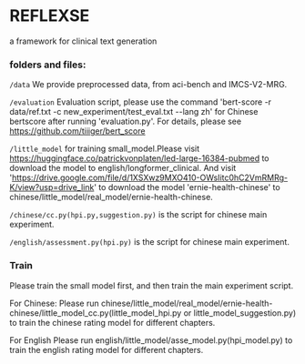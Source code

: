 # REFLEXSE
a framework for clinical text generation
### folders and files:


`/data` We provide preprocessed data, from aci-bench and IMCS-V2-MRG.

`/evaluation` Evaluation script, please use the command 'bert-score -r data/ref.txt  -c new_experiment/test_eval.txt --lang zh' for Chinese bertscore after running 'evaluation.py'. For details, please see https://github.com/tiiiger/bert_score

`/little_model` for training small_model.Please visit https://huggingface.co/patrickvonplaten/led-large-16384-pubmed to download the model to english/longformer_clinical. And visit 'https://drive.google.com/file/d/1XSXwz9MXO410-OWsIitc0hC2VmRMRg-K/view?usp=drive_link' to download the model 'ernie-health-chinese' to chinese/little_model/real_model/ernie-health-chinese. 

`/chinese/cc.py(hpi.py,suggestion.py)` is the script for chinese main experiment.


`/english/assessment.py(hpi.py)` is the script for chinese main experiment.



### Train

Please train the small model first, and then train the main experiment script.

For Chinese:
Please run chinese/little_model/real_model/ernie-health-chinese/little_model_cc.py(little_model_hpi.py or little_model_suggestion.py) to train the chinese rating model for different chapters.

For English
Please run english/little_model/asse_model.py(hpi_model.py) to train the english rating model for different chapters.
